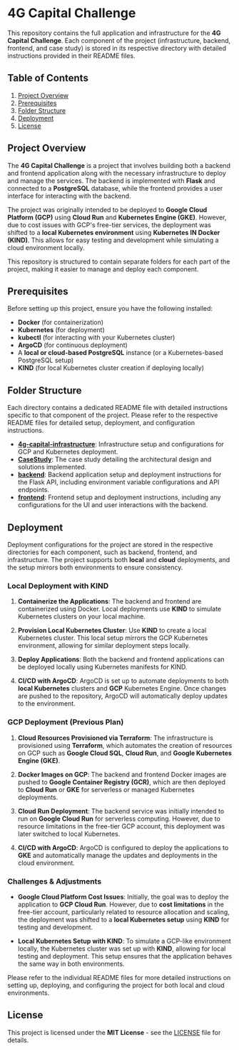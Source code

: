 # 4G Capital Challenge

This repository contains the full application and infrastructure for the **4G Capital Challenge**. Each component of the project (infrastructure, backend, frontend, and case study) is stored in its respective directory with detailed instructions provided in their README files.

## Table of Contents

1. [Project Overview](#project-overview)
2. [Prerequisites](#prerequisites)
3. [Folder Structure](#folder-structure)
4. [Deployment](#deployment)
5. [License](#license)

## Project Overview

The **4G Capital Challenge** is a project that involves building both a backend and frontend application along with the necessary infrastructure to deploy and manage the services. The backend is implemented with **Flask** and connected to a **PostgreSQL** database, while the frontend provides a user interface for interacting with the backend.

The project was originally intended to be deployed to **Google Cloud Platform (GCP)** using **Cloud Run** and **Kubernetes Engine (GKE)**. However, due to cost issues with GCP's free-tier services, the deployment was shifted to a **local Kubernetes environment** using **Kubernetes IN Docker (KIND)**. This allows for easy testing and development while simulating a cloud environment locally.

This repository is structured to contain separate folders for each part of the project, making it easier to manage and deploy each component.

## Prerequisites

Before setting up this project, ensure you have the following installed:

- **Docker** (for containerization)
- **Kubernetes** (for deployment)
- **kubectl** (for interacting with your Kubernetes cluster)
- **ArgoCD** (for continuous deployment)
- A **local or cloud-based PostgreSQL** instance (or a Kubernetes-based PostgreSQL setup)
- **KIND** (for local Kubernetes cluster creation if deploying locally)

## Folder Structure

Each directory contains a dedicated README file with detailed instructions specific to that component of the project. Please refer to the respective README files for detailed setup, deployment, and configuration instructions.

- **[4g-capital-infrastructure](./4g-capital-infrastructure/README.md)**: Infrastructure setup and configurations for GCP and Kubernetes deployment.
- **[CaseStudy](./CaseStudy/README.md)**: The case study detailing the architectural design and solutions implemented.
- **[backend](./backend/README.md)**: Backend application setup and deployment instructions for the Flask API, including environment variable configurations and API endpoints.
- **[frontend](./frontend/README.md)**: Frontend setup and deployment instructions, including any configurations for the UI and user interactions with the backend.

## Deployment

Deployment configurations for the project are stored in the respective directories for each component, such as backend, frontend, and infrastructure. The project supports both **local** and **cloud** deployments, and the setup mirrors both environments to ensure consistency.

### Local Deployment with KIND

1. **Containerize the Applications**: The backend and frontend are containerized using Docker. Local deployments use **KIND** to simulate Kubernetes clusters on your local machine.

2. **Provision Local Kubernetes Cluster**: Use **KIND** to create a local Kubernetes cluster. This local setup mirrors the GCP Kubernetes environment, allowing for similar deployment steps locally.

3. **Deploy Applications**: Both the backend and frontend applications can be deployed locally using Kubernetes manifests for KIND.

4. **CI/CD with ArgoCD**: ArgoCD is set up to automate deployments to both **local Kubernetes** clusters and **GCP** Kubernetes Engine. Once changes are pushed to the repository, ArgoCD will automatically deploy updates to the environment.

### GCP Deployment (Previous Plan)

1. **Cloud Resources Provisioned via Terraform**: The infrastructure is provisioned using **Terraform**, which automates the creation of resources on GCP such as **Google Cloud SQL**, **Cloud Run**, and **Google Kubernetes Engine (GKE)**.

2. **Docker Images on GCP**: The backend and frontend Docker images are pushed to **Google Container Registry (GCR)**, which are then deployed to **Cloud Run** or **GKE** for serverless or managed Kubernetes deployments.

3. **Cloud Run Deployment**: The backend service was initially intended to run on **Google Cloud Run** for serverless computing. However, due to resource limitations in the free-tier GCP account, this deployment was later switched to local Kubernetes.

4. **CI/CD with ArgoCD**: ArgoCD is configured to deploy the applications to **GKE** and automatically manage the updates and deployments in the cloud environment.

### Challenges & Adjustments

- **Google Cloud Platform Cost Issues**: Initially, the goal was to deploy the application to **GCP Cloud Run**. However, due to **cost limitations** in the free-tier account, particularly related to resource allocation and scaling, the deployment was shifted to a **local Kubernetes setup** using **KIND** for testing and development.
  
- **Local Kubernetes Setup with KIND**: To simulate a GCP-like environment locally, the Kubernetes cluster was set up with **KIND**, allowing for local testing and deployment. This setup ensures that the application behaves the same way in both environments.

Please refer to the individual README files for more detailed instructions on setting up, deploying, and configuring the project for both local and cloud environments.

## License

This project is licensed under the **MIT License** - see the [LICENSE](LICENSE) file for details.
